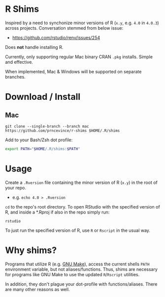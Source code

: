 # R Shims

Inspired by a need to synchonize minor versions of R (`x.y`, e.g. `4.0` in `4.0.3`) across projects. Conversation stemmed from below issue:
- https://github.com/rstudio/renv/issues/254

Does **not** handle installing R. 

Currently, only supporting regular Mac binary CRAN `.pkg` installs. Simple and effective. 

When implemented, Mac & Windows will be supported on separate branches.

# Download / Install

## Mac

`git clone --single-branch --branch mac https://github.com/prncevince/r-shims $HOME/.R/shims`

Add to your Bash/Zsh dot profile:

```bash
export PATH="$HOME/.R/shims:$PATH"
```

# Usage

Create a `.Rversion` file containing the minor version of R (`x.y`) in the root of your repo. 

- e.g. `echo 4.0 > .Rversion`

`cd` to the repo's root directory. To open RStudio with the specified version of R, and inside a *.Rproj if also in the repo simply run:

`rstudio`

To just run the specified version of R, use `R` or `Rscript` in the usual way.

# Why shims?

Programs that utilize R (e.g. [GNU Make](https://www.gnu.org/software/make/)), access the current shells `PATH` environment variable, but not aliases/functions. Thus, shims are necessary for programs like GNU Make to use the updated `R`/`Rscript` utilities.

In addition, they don't plague your dot-profile with functions/aliases. There are many other reasons as well. 

